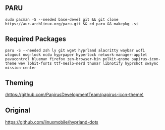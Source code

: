 ## PARU
```
sudo pacman -S --needed base-devel git && git clone https://aur.archlinux.org/paru.git && cd paru && makepkg -si
```
## Required Packages
```
paru -S --needed zsh ly git wget hyprland alacritty waybar wofi wlogout nwg-look ncdu hyprpaper hyperlock network-manager-applet pavucontrol blueman firefox zen-browser-bin polkit-gnome papirus-icon-theme wev lohit-fonts ttf-meslo-nerd thunar libnotify hyprshot swaync mission-center
```
## Theming
[(https://github.com/PapirusDevelopmentTeam/papirus-icon-theme)](https://github.com/PapirusDevelopmentTeam/papirus-icon-theme)


## Original
https://github.com/linuxmobile/hyprland-dots
